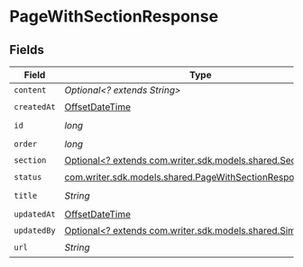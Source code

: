 # PageWithSectionResponse


## Fields

| Field                                                                                                              | Type                                                                                                               | Required                                                                                                           | Description                                                                                                        |
| ------------------------------------------------------------------------------------------------------------------ | ------------------------------------------------------------------------------------------------------------------ | ------------------------------------------------------------------------------------------------------------------ | ------------------------------------------------------------------------------------------------------------------ |
| `content`                                                                                                          | *Optional<? extends String>*                                                                                       | :heavy_minus_sign:                                                                                                 | N/A                                                                                                                |
| `createdAt`                                                                                                        | [OffsetDateTime](https://docs.oracle.com/javase/8/docs/api/java/time/OffsetDateTime.html)                          | :heavy_check_mark:                                                                                                 | N/A                                                                                                                |
| `id`                                                                                                               | *long*                                                                                                             | :heavy_check_mark:                                                                                                 | N/A                                                                                                                |
| `order`                                                                                                            | *long*                                                                                                             | :heavy_check_mark:                                                                                                 | N/A                                                                                                                |
| `section`                                                                                                          | [Optional<? extends com.writer.sdk.models.shared.SectionInfo>](../../models/shared/SectionInfo.md)                 | :heavy_minus_sign:                                                                                                 | N/A                                                                                                                |
| `status`                                                                                                           | [com.writer.sdk.models.shared.PageWithSectionResponseStatus](../../models/shared/PageWithSectionResponseStatus.md) | :heavy_check_mark:                                                                                                 | N/A                                                                                                                |
| `title`                                                                                                            | *String*                                                                                                           | :heavy_check_mark:                                                                                                 | N/A                                                                                                                |
| `updatedAt`                                                                                                        | [OffsetDateTime](https://docs.oracle.com/javase/8/docs/api/java/time/OffsetDateTime.html)                          | :heavy_check_mark:                                                                                                 | N/A                                                                                                                |
| `updatedBy`                                                                                                        | [Optional<? extends com.writer.sdk.models.shared.SimpleUser>](../../models/shared/SimpleUser.md)                   | :heavy_minus_sign:                                                                                                 | N/A                                                                                                                |
| `url`                                                                                                              | *String*                                                                                                           | :heavy_check_mark:                                                                                                 | N/A                                                                                                                |